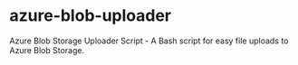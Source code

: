 # azure-blob-uploader
Azure Blob Storage Uploader Script - A Bash script for easy file uploads to Azure Blob Storage.
